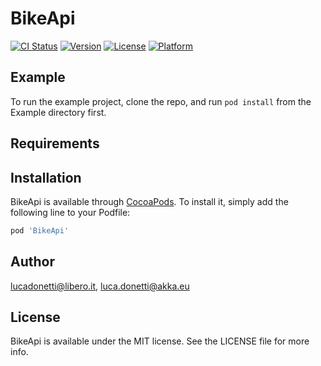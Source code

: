 # BikeApi

[![CI Status](https://img.shields.io/travis/lucadonetti@libero.it/BikeApi.svg?style=flat)](https://travis-ci.org/lucadonetti@libero.it/BikeApi)
[![Version](https://img.shields.io/cocoapods/v/BikeApi.svg?style=flat)](https://cocoapods.org/pods/BikeApi)
[![License](https://img.shields.io/cocoapods/l/BikeApi.svg?style=flat)](https://cocoapods.org/pods/BikeApi)
[![Platform](https://img.shields.io/cocoapods/p/BikeApi.svg?style=flat)](https://cocoapods.org/pods/BikeApi)

## Example

To run the example project, clone the repo, and run `pod install` from the Example directory first.

## Requirements

## Installation

BikeApi is available through [CocoaPods](https://cocoapods.org). To install
it, simply add the following line to your Podfile:

```ruby
pod 'BikeApi'
```

## Author

lucadonetti@libero.it, luca.donetti@akka.eu

## License

BikeApi is available under the MIT license. See the LICENSE file for more info.
